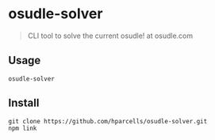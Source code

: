 # osudle-solver
> CLI tool to solve the current osudle! at osudle.com

## Usage
```
osudle-solver
```

## Install
```
git clone https://github.com/hparcells/osudle-solver.git
npm link
```
